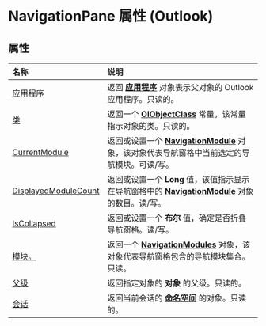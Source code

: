 
# NavigationPane 属性 (Outlook)

## 属性



|**名称**|**说明**|
|:-----|:-----|
|[应用程序](04c4060d-2e49-2369-db58-462e7464bedc.md)|返回 **[应用程序](797003e7-ecd1-eccb-eaaf-32d6ddde8348.md)** 对象表示父对象的 Outlook 应用程序。只读的。|
|[类](2b4f7892-2af7-90d7-7092-1842a02af697.md)|返回一个 **[OlObjectClass](33d724b3-df3c-2a7f-a80f-93b66d96f588.md)** 常量，该常量指示对象的类。只读的。|
|[CurrentModule](df7086b3-4174-839f-0756-a5201379ed92.md)|返回或设置一个  **[NavigationModule](76565eaf-1e64-f5d4-b90f-ba156863802c.md)** 对象，该对象代表导航窗格中当前选定的导航模块。可读/写。|
|[DisplayedModuleCount](f94018b1-95b9-403d-212b-e59e2bca9438.md)|返回或设置一个 **Long** 值，该值指示显示在导航窗格中的 **[NavigationModule](76565eaf-1e64-f5d4-b90f-ba156863802c.md)** 对象的数目。读/写。|
|[IsCollapsed](0297c5d3-4c5f-32a4-49eb-85fe0408db60.md)|返回或设置一个 **布尔** 值，确定是否折叠导航窗格。读/写。|
|[模块。](f7311738-369c-4dd6-947c-9382195bc944.md)|返回一个  **[NavigationModules](4b0743d3-0a21-488c-27b2-31ae07129a61.md)** 对象，该对象代表导航窗格包含的导航模块集合。只读。|
|[父级](7e5e3b49-875e-531d-8fc9-6cb83fef6284.md)|返回指定对象的 **对象** 的父级。只读的。|
|[会话](038fd9d2-77e3-3af2-b8f5-b491b6e4f2ab.md)|返回当前会话的 **[命名空间](f0dcaa19-07f5-5d42-a3bf-2e42b7885644.md)** 的对象。只读的。|
